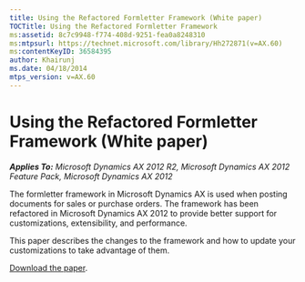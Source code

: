```yaml
---
title: Using the Refactored Formletter Framework (White paper)
TOCTitle: Using the Refactored Formletter Framework
ms:assetid: 8c7c9948-f774-408d-9251-fea0a8248310
ms:mtpsurl: https://technet.microsoft.com/library/Hh272871(v=AX.60)
ms:contentKeyID: 36584395
author: Khairunj
ms.date: 04/18/2014
mtps_version: v=AX.60
---
```


# Using the Refactored Formletter Framework (White paper) 


_**Applies To:** Microsoft Dynamics AX 2012 R2, Microsoft Dynamics AX 2012 Feature Pack, Microsoft Dynamics AX 2012_

The formletter framework in Microsoft Dynamics AX is used when posting documents for sales or purchase orders. The framework has been refactored in Microsoft Dynamics AX 2012 to provide better support for customizations, extensibility, and performance.

This paper describes the changes to the framework and how to update your customizations to take advantage of them.

[Download the paper](http://go.microsoft.com/fwlink/?linkid=218315).

  


